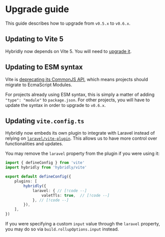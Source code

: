 # Upgrade guide

<div class="preface">
This guide describes how to upgrade from <code>v0.5.x</code> to <code>v0.6.x</code>.
</div>

## Updating to Vite 5 <impact-header impact="medium" />

Hybridly now depends on Vite 5. You will need to [upgrade it](https://vitejs.dev/guide/migration.html).

## Updating to ESM syntax <impact-header impact="medium" />

Vite is [deprecating its CommonJS API](https://vitejs.dev/guide/troubleshooting.html#vite-cjs-node-api-deprecated), which means projects should migrate to EcmaScript Modules.

For projects already using ESM syntax, this is simply a matter of adding `"type": "module"` to `package.json`. For other projects, you will have to update the syntax in order to upgrade to `v0.6.x`. 

## Updating `vite.config.ts` <impact-header impact="low" />

Hybridly now embeds its own plugin to integrate with Laravel instead of relying on [`laravel/vite-plugin`](https://github.com/laravel/vite-plugin). This allows us to have more control over functionalities and updates.

You may remove the `laravel` property from the plugin if you were using it:

```ts
import { defineConfig } from 'vite'
import hybridly from 'hybridly/vite'

export default defineConfig({
	plugins: [
		hybridly({
			laravel: { // [!code --]
				valetTls: true,  // [!code --]
			}, // [!code --]
		}),
	],
})
```

If you were specifying a custom `input` value through the `laravel` property, you may do so via `build.rollupOptions.input` instead.
